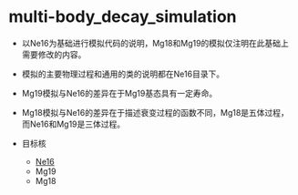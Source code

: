 # multi-body_decay_simulation

* 以Ne16为基础进行模拟代码的说明，Mg18和Mg19的模拟仅注明在此基础上需要修改的内容。

* 模拟的主要物理过程和通用的类的说明都在Ne16目录下。

* Mg19模拟与Ne16的差异在于Mg19基态具有一定寿命。

* Mg18模拟与Ne16的差异在于描述衰变过程的函数不同，Mg18是五体过程，而Ne16和Mg19是三体过程。

* 目标核
  * [Ne16](https://jinyuyuyu.github.io/multi-body_decay_simulation/Ne16/)
  * Mg19
  * Mg18
